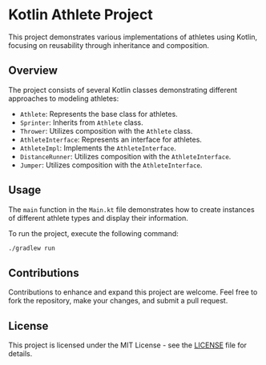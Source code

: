 # Kotlin Athlete Project

This project demonstrates various implementations of athletes using Kotlin, focusing on reusability through inheritance
and composition.

## Overview

The project consists of several Kotlin classes demonstrating different approaches to modeling athletes:

- `Athlete`: Represents the base class for athletes.
- `Sprinter`: Inherits from `Athlete` class.
- `Thrower`: Utilizes composition with the `Athlete` class.
- `AthleteInterface`: Represents an interface for athletes.
- `AthleteImpl`: Implements the `AthleteInterface`.
- `DistanceRunner`: Utilizes composition with the `AthleteInterface`.
- `Jumper`: Utilizes composition with the `AthleteInterface`.

## Usage

The `main` function in the `Main.kt` file demonstrates how to create instances of different athlete types and display
their information.

To run the project, execute the following command:

```bash
./gradlew run
```

## Contributions

Contributions to enhance and expand this project are welcome. Feel free to fork the repository, make your changes, and
submit a pull request.

## License

This project is licensed under the MIT License - see the [LICENSE](LICENSE) file for details.